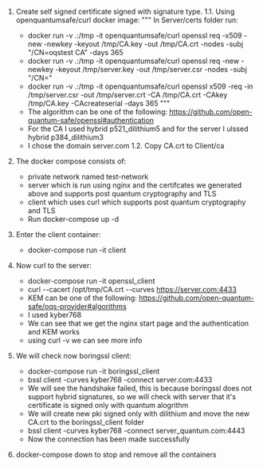 1. Create self signed certificate signed with signature type.
    1.1. Using openquantumsafe/curl docker image:
    """
    In Server/certs folder run:
     - docker run -v .:/tmp -it openquantumsafe/curl openssl req -x509 -new -newkey <SIG> -keyout /tmp/CA.key -out /tmp/CA.crt -nodes -subj "/CN=oqstest CA" -days 365
     - docker run -v .:/tmp -it openquantumsafe/curl openssl req -new -newkey <SIG> -keyout /tmp/server.key -out /tmp/server.csr -nodes -subj "/CN=<DOMAIN>"
     - docker run -v .:/tmp -it openquantumsafe/curl openssl x509 -req -in /tmp/server.csr -out /tmp/server.crt -CA /tmp/CA.crt -CAkey /tmp/CA.key -CAcreateserial -days 365
    """
    * The <SIG> algorithm can be one of the following: https://github.com/open-quantum-safe/openssl#authentication 
    * For the CA I used hybrid p521_dilithium5 and for the server I ulssed hybrid p384_dilithium3
    * I chose the domain server.com
    1.2. Copy CA.crt to Client/ca 

2. The docker compose consists of:
    - private network named test-network
    - server which is run using nginx and the certifcates we generated above and supports post quantum cryptography and TLS
    - client which uses curl which supports post quantum cryptography and TLS
    * Run docker-compose up -d

3. Enter the client container:
    - docker-compose run -it client 

4. Now curl to the server:
    - docker-compose run -it openssl_client
    - curl --cacert /opt/tmp/CA.crt --curves <KEM> https://server.com:4433
    * KEM can be one of the following: 
    https://github.com/open-quantum-safe/oqs-provider#algorithms
    * I used kyber768
    * We can see that we get the nginx start page and the authentication and KEM works
    * using curl -v we can see more info

5. We will check now boringssl client:
    - docker-compose run -it boringssl_client
    - bssl client -curves kyber768 -connect server.com:4433
    * We will see the handshake failed, this is because boringssl does not support hybrid signatures, so we will check with server that it's certificate is signed only with quantum alogrithm
    * We will create new pki signed only with dilithium and move the new CA.crt to the boringssl_client folder
    - bssl client -curves kyber768 -connect server_quantum.com:4443
    * Now the connection has been made successfully

6. docker-compose down to stop and remove all the containers
